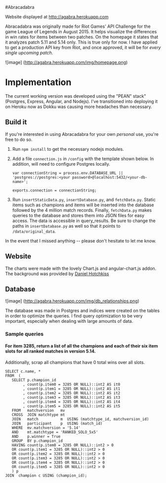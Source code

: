 #Abracadabra

Website displayed at http://agabra.herokuapp.com

Abracadabra was originally made for Riot Games' API Challenge for the game League of Legends in August 2015. It helps visualize the differences in win rates for items between two patches. On the homepage it states that it analyzes patch 5.11 and 5.14 only. This is true only for now. I have applied to get a production API key from Riot, and once approved, it will be for <i>every single upcoming patch</i>.

![image] (http://agabra.herokuapp.com/img/homepage.png)

# Implementation

The current working version was developed using the "PEAN" stack" (Postgres, Express, Angular, and Nodejs). I've transitioned into deploying it on Heroku now as Dokku was causing more headaches than necessary. 

## Build it

If you're interested in using Abracadabra for your own <i>personal</i> use, you're free to do so.

1. Run `npm install` to get the necessary nodejs modules.
2. Add a file `connection.js` in `/config` with the template shown below. In addition, will need to configure Postgres locally. 
   
      `var connectionString = process.env.DATABASE_URL || 'postgres://postgres:<your password>@localhost:5432/<your-db-name>';`
      
      `exports.connection = connectionString;`
3. Run `insertStaticData.py`, `insertDatabase.py`, and `fetchData.py`. Static items such as champions and items will be inserted into the database followed by the 4 million match records. Finally, `fetchData.py` makes queries to the database and stores them into JSON files for easy access. The data is accessible in query_results. Be sure to change the paths in `insertDatabase.py` as well so that it points to `/data/original_data`. 

In the event that I missed anything -- please don't hesitate to let me know.

## Website

The charts were made with the lovely Chart.js and angular-chart.js addon. The background was provided by <a href="http://www.hotchkissdesign.ca/"> Daniel Hotchkiss</a>

## Database
![image] (http://agabra.herokuapp.com/img/db_relationships.png)

The database was made in Postgres and indices were created on the tables in order to optimize the queries. I find query optimization to be very important, especially when dealing with large amounts of data.

### Sample queries

#### For item 3285, return a list of all the champions and each of their six item slots for all ranked matches in version 5.14.
Additionally, scrap all champions that have 0 total wins over all slots.

    SELECT c.name, *
    FROM  (
       SELECT p.champion_id
            , count(p.item0 = 3285 OR NULL)::int2 AS it0
            , count(p.item1 = 3285 OR NULL)::int2 AS it1
            , count(p.item2 = 3285 OR NULL)::int2 AS it2
            , count(p.item3 = 3285 OR NULL)::int2 AS it3
            , count(p.item4 = 3285 OR NULL)::int2 AS it4
            , count(p.item5 = 3285 OR NULL)::int2 AS it5
       FROM   matchversion   mv  
       CROSS  JOIN matchtype mt
       JOIN   match          m  USING (matchtype_id, matchversion_id)
       JOIN   participant    p  USING (match_id)
       WHERE  mv.matchversion = '5.14'
       AND    mt.matchtype = 'RANKED_SOLO_5x5'
       AND    p.winner = True
       GROUP  BY p.champion_id
       HAVING count(p.item0 = 3285 OR NULL)::int2 > 0
       OR count(p.item1 = 3285 OR NULL)::int2 > 0
       OR count(p.item2 = 3285 OR NULL)::int2 > 0
       OR count(p.item3 = 3285 OR NULL)::int2 > 0
       OR count(p.item4 = 3285 OR NULL)::int2 > 0
       OR count(p.item5 = 3285 OR NULL)::int2 > 0
       ) p
    JOIN  champion c USING (champion_id);




